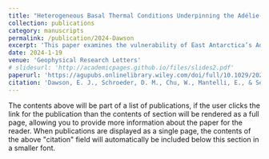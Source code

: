 ```yaml
---
title: "Heterogeneous Basal Thermal Conditions Underpinning the Adélie-George V Coast, East Antarctica"
collection: publications
category: manuscripts
permalink: /publication/2024-Dawson
excerpt: 'This paper examines the vulnerability of East Antarctica’s Adélie-George V Land, focusing on the Wilkes Subglacial Basin, to ice sheet instability. Using a new statistical method to analyze airborne radar sounding data, the study identifies mixed frozen and thawed bed conditions near the grounding zone. These findings suggest that the region may be more susceptible to climate-driven retreat and mass loss than previously thought, due to the potential ease of ice flow over areas that are near thawing.'
date: 2024-1-19
venue: 'Geophysical Research Letters'
# slidesurl: 'http://academicpages.github.io/files/slides2.pdf'
paperurl: 'https://agupubs.onlinelibrary.wiley.com/doi/full/10.1029/2023GL105450'
citation: 'Dawson, E. J., Schroeder, D. M., Chu, W., Mantelli, E., & Seroussi, H. (2024). Heterogeneous basal thermal conditions underpinning the Adélie‐George V Coast, East Antarctica. Geophysical Research Letters, 51(2), e2023GL105450'
---
```


The contents above will be part of a list of publications, if the user clicks the link for the publication than the contents of section will be rendered as a full page, allowing you to provide more information about the paper for the reader. When publications are displayed as a single page, the contents of the above "citation" field will automatically be included below this section in a smaller font.